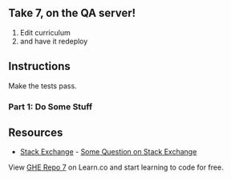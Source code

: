 ## Take 7, on the QA server!

1. Edit curriculum
2. and have it redeploy

## Instructions

Make the tests pass.

### Part 1: Do Some Stuff

## Resources

* [Stack Exchange](http://www.stackexchange.com) - [Some Question on Stack Exchange](http://www.stackexchange.com/questions/123)

<p class='util--hide'>View <a href='https://learn.co/lessons/ghe-repo-7'>GHE Repo 7</a> on Learn.co and start learning to code for free.</p>
